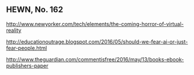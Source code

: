 ## HEWN, No. 162

http://www.newyorker.com/tech/elements/the-coming-horror-of-virtual-reality

http://educationoutrage.blogspot.com/2016/05/should-we-fear-ai-or-just-fear-people.html

http://www.theguardian.com/commentisfree/2016/may/13/books-ebook-publishers-paper


